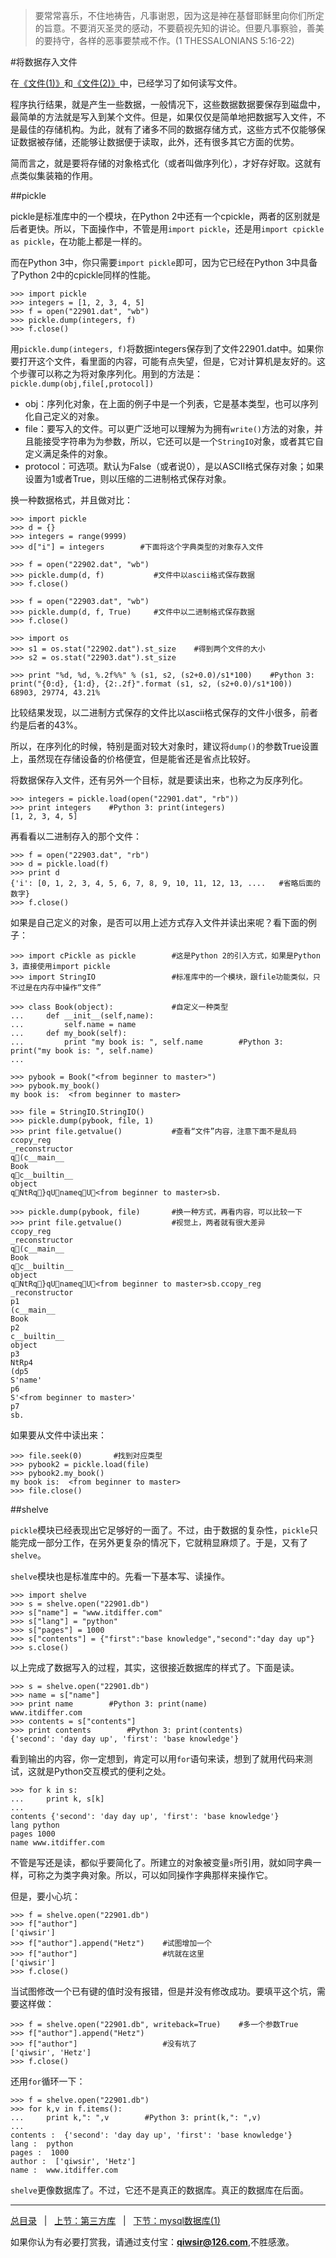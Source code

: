 >要常常喜乐，不住地祷告，凡事谢恩，因为这是神在基督耶稣里向你们所定的旨意。不要消灭圣灵的感动，不要藐视先知的讲论。但要凡事察验，善美的要持守，各样的恶事要禁戒不作。(1 THESSALONIANS 5:16-22)

#将数据存入文件

在[《文件(1)》](./126.md)和[《文件(2)》](./127.md)中，已经学习了如何读写文件。

程序执行结果，就是产生一些数据，一般情况下，这些数据数据要保存到磁盘中，最简单的方法就是写入到某个文件。但是，如果仅仅是简单地把数据写入文件，不是最佳的存储机构。为此，就有了诸多不同的数据存储方式，这些方式不仅能够保证数据被存储，还能够让数据便于读取，此外，还有很多其它方面的优势。

简而言之，就是要将存储的对象格式化（或者叫做序列化），才好存好取。这就有点类似集装箱的作用。

##pickle

pickle是标准库中的一个模块，在Python 2中还有一个cpickle，两者的区别就是后者更快。所以，下面操作中，不管是用`import pickle`，还是用`import cpickle as pickle`，在功能上都是一样的。

而在Python 3中，你只需要`import pickle`即可，因为它已经在Python 3中具备了Python 2中的cpickle同样的性能。

    >>> import pickle
    >>> integers = [1, 2, 3, 4, 5]
    >>> f = open("22901.dat", "wb")
    >>> pickle.dump(integers, f)
    >>> f.close()

用`pickle.dump(integers, f)`将数据integers保存到了文件22901.dat中。如果你要打开这个文件，看里面的内容，可能有点失望，但是，它对计算机是友好的。这个步骤可以称之为将对象序列化。用到的方法是：`pickle.dump(obj,file[,protocol])`

- obj：序列化对象，在上面的例子中是一个列表，它是基本类型，也可以序列化自己定义的对象。
- file：要写入的文件。可以更广泛地可以理解为为拥有`write()`方法的对象，并且能接受字符串为为参数，所以，它还可以是一个`StringIO`对象，或者其它自定义满足条件的对象。
- protocol：可选项。默认为False（或者说0），是以ASCII格式保存对象；如果设置为1或者True，则以压缩的二进制格式保存对象。

换一种数据格式，并且做对比：

    >>> import pickle
    >>> d = {}
    >>> integers = range(9999)
    >>> d["i"] = integers        #下面将这个字典类型的对象存入文件
    
    >>> f = open("22902.dat", "wb")
    >>> pickle.dump(d, f)           #文件中以ascii格式保存数据
    >>> f.close()

    >>> f = open("22903.dat", "wb")
    >>> pickle.dump(d, f, True)     #文件中以二进制格式保存数据
    >>> f.close()

    >>> import os
    >>> s1 = os.stat("22902.dat").st_size    #得到两个文件的大小
    >>> s2 = os.stat("22903.dat").st_size
    
    >>> print "%d, %d, %.2f%%" % (s1, s2, (s2+0.0)/s1*100)    #Python 3: print("{0:d}, {1:d}, {2:.2f}".format (s1, s2, (s2+0.0)/s1*100))
    68903, 29774, 43.21%

比较结果发现，以二进制方式保存的文件比以ascii格式保存的文件小很多，前者约是后者的43%。

所以，在序列化的时候，特别是面对较大对象时，建议将`dump()`的参数True设置上，虽然现在存储设备的价格便宜，但是能省还是省点比较好。

将数据保存入文件，还有另外一个目标，就是要读出来，也称之为反序列化。

    >>> integers = pickle.load(open("22901.dat", "rb"))
    >>> print integers    #Python 3: print(integers)
    [1, 2, 3, 4, 5]

再看看以二进制存入的那个文件：

    >>> f = open("22903.dat", "rb")
    >>> d = pickle.load(f)
    >>> print d
    {'i': [0, 1, 2, 3, 4, 5, 6, 7, 8, 9, 10, 11, 12, 13, ....   #省略后面的数字}
    >>> f.close()
    
如果是自己定义的对象，是否可以用上述方式存入文件并读出来呢？看下面的例子：

    >>> import cPickle as pickle        #这是Python 2的引入方式，如果是Python 3，直接使用import pickle
    >>> import StringIO                 #标准库中的一个模块，跟file功能类似，只不过是在内存中操作“文件”
    
    >>> class Book(object):             #自定义一种类型
    ...     def __init__(self,name):
    ...         self.name = name
    ...     def my_book(self):
    ...         print "my book is: ", self.name        #Python 3: print("my book is: ", self.name)
    ... 

    >>> pybook = Book("<from beginner to master>")
    >>> pybook.my_book()
    my book is:  <from beginner to master>

    >>> file = StringIO.StringIO()
    >>> pickle.dump(pybook, file, 1)
    >>> print file.getvalue()           #查看“文件”内容，注意下面不是乱码
    ccopy_reg
    _reconstructor
    q(c__main__
    Book
    qc__builtin__
    object
    qNtRq}qUnameqU<from beginner to master>sb.

    >>> pickle.dump(pybook, file)       #换一种方式，再看内容，可以比较一下
    >>> print file.getvalue()           #视觉上，两者就有很大差异
    ccopy_reg
    _reconstructor
    q(c__main__
    Book
    qc__builtin__
    object
    qNtRq}qUnameqU<from beginner to master>sb.ccopy_reg
    _reconstructor
    p1
    (c__main__
    Book
    p2
    c__builtin__
    object
    p3
    NtRp4
    (dp5
    S'name'
    p6
    S'<from beginner to master>'
    p7
    sb.

如果要从文件中读出来：

    >>> file.seek(0)       #找到对应类型  
    >>> pybook2 = pickle.load(file)
    >>> pybook2.my_book()
    my book is:  <from beginner to master>
    >>> file.close()

##shelve

`pickle`模块已经表现出它足够好的一面了。不过，由于数据的复杂性，`pickle`只能完成一部分工作，在另外更复杂的情况下，它就稍显麻烦了。于是，又有了`shelve`。

`shelve`模块也是标准库中的。先看一下基本写、读操作。

    >>> import shelve
    >>> s = shelve.open("22901.db")
    >>> s["name"] = "www.itdiffer.com"
    >>> s["lang"] = "python"
    >>> s["pages"] = 1000
    >>> s["contents"] = {"first":"base knowledge","second":"day day up"}
    >>> s.close()

以上完成了数据写入的过程，其实，这很接近数据库的样式了。下面是读。

    >>> s = shelve.open("22901.db")
    >>> name = s["name"]
    >>> print name        #Python 3: print(name)
    www.itdiffer.com
    >>> contents = s["contents"]
    >>> print contents        #Python 3: print(contents)
    {'second': 'day day up', 'first': 'base knowledge'}

看到输出的内容，你一定想到，肯定可以用`for`语句来读，想到了就用代码来测试，这就是Python交互模式的便利之处。

    >>> for k in s:
    ...     print k, s[k]
    ... 
    contents {'second': 'day day up', 'first': 'base knowledge'}
    lang python
    pages 1000
    name www.itdiffer.com

不管是写还是读，都似乎要简化了。所建立的对象被变量`s`所引用，就如同字典一样，可称之为类字典对象。所以，可以如同操作字典那样来操作它。

但是，要小心坑：

    >>> f = shelve.open("22901.db")
    >>> f["author"]
    ['qiwsir']
    >>> f["author"].append("Hetz")    #试图增加一个
    >>> f["author"]                   #坑就在这里
    ['qiwsir']
    >>> f.close()

当试图修改一个已有键的值时没有报错，但是并没有修改成功。要填平这个坑，需要这样做：
    
    >>> f = shelve.open("22901.db", writeback=True)    #多一个参数True
    >>> f["author"].append("Hetz")
    >>> f["author"]                   #没有坑了
    ['qiwsir', 'Hetz']
    >>> f.close()

还用`for`循环一下：

    >>> f = shelve.open("22901.db")
    >>> for k,v in f.items():
    ...     print k,": ",v        #Python 3: print(k,": ",v)
    ... 
    contents :  {'second': 'day day up', 'first': 'base knowledge'}
    lang :  python
    pages :  1000
    author :  ['qiwsir', 'Hetz']
    name :  www.itdiffer.com

`shelve`更像数据库了。不过，它还不是真正的数据库。真正的数据库在后面。

------

[总目录](./index.md)&nbsp;&nbsp;&nbsp;|&nbsp;&nbsp;&nbsp;[上节：第三方库](./228.md)&nbsp;&nbsp;&nbsp;|&nbsp;&nbsp;&nbsp;[下节：mysql数据库(1)](./230.md)

如果你认为有必要打赏我，请通过支付宝：**qiwsir@126.com**,不胜感激。